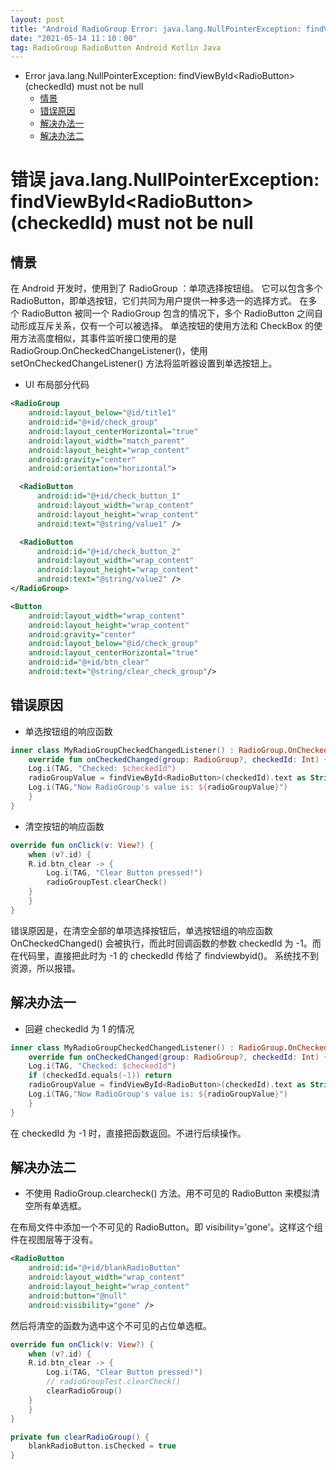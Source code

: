 ```yaml
---
layout: post
title: "Android RadioGroup Error: java.lang.NullPointerException: findViewById(checkedId) must not be null"
date: "2021-05-14 11：10：00"
tag: RadioGroup RadioButton Android Kotlin Java
---
```

- Error java.lang.NullPointerException: findViewById&lt;RadioButton&gt;(checkedId) must not be null
  - [情景](#org8fc74e5)
  - [错误原因](#orgf991045)
  - [解决办法一](#orgc2102ad)
  - [解决办法二](#org3428ee0)


<a id="org63bc53e"></a>

# 错误 java.lang.NullPointerException: findViewById&lt;RadioButton&gt;(checkedId) must not be null


<a id="org8fc74e5"></a>

## 情景

在 Android 开发时，使用到了 RadioGroup ：单项选择按钮组。 它可以包含多个 RadioButton，即单选按钮，它们共同为用户提供一种多选一的选择方式。 在多个 RadioButton 被同一个 RadioGroup 包含的情况下，多个 RadioButton 之间自动形成互斥关系，仅有一个可以被选择。 单选按钮的使用方法和 CheckBox 的使用方法高度相似，其事件监听接口使用的是 RadioGroup.OnCheckedChangeListener()，使用 setOnCheckedChangeListener() 方法将监听器设置到单选按钮上。

-   UI 布局部分代码

```xml
<RadioGroup
    android:layout_below="@id/title1"
    android:id="@+id/check_group"
    android:layout_centerHorizontal="true"
    android:layout_width="match_parent"
    android:layout_height="wrap_content"
    android:gravity="center"
    android:orientation="horizontal">

  <RadioButton
      android:id="@+id/check_button_1"
      android:layout_width="wrap_content"
      android:layout_height="wrap_content"
      android:text="@string/value1" />

  <RadioButton
      android:id="@+id/check_button_2"
      android:layout_width="wrap_content"
      android:layout_height="wrap_content"
      android:text="@string/value2" />
</RadioGroup>

<Button
    android:layout_width="wrap_content"
    android:layout_height="wrap_content"
    android:gravity="center"
    android:layout_below="@id/check_group"
    android:layout_centerHorizontal="true"
    android:id="@+id/btn_clear"
    android:text="@string/clear_check_group"/>
```


<a id="orgf991045"></a>

## 错误原因

-   单选按钮组的响应函数

```kotlin
inner class MyRadioGroupCheckedChangedListener() : RadioGroup.OnCheckedChangeListener {
    override fun onCheckedChanged(group: RadioGroup?, checkedId: Int) {
	Log.i(TAG, "Checked: $checkedId")
	radioGroupValue = findViewById<RadioButton>(checkedId).text as String
	Log.i(TAG,"Now RadioGroup's value is: ${radioGroupValue}")
    }
}
```

-   清空按钮的响应函数

```kotlin
override fun onClick(v: View?) {
    when (v?.id) {
	R.id.btn_clear -> {
	    Log.i(TAG, "Clear Button pressed!")
	    radioGroupTest.clearCheck()
	}
    }
}
```

错误原因是，在清空全部的单项选择按钮后，单选按钮组的响应函数 OnCheckedChanged() 会被执行，而此时回调函数的参数 checkedId 为 -1。而在代码里，直接把此时为 -1 的 checkedId 传给了 findviewbyid()。 系统找不到资源，所以报错。


<a id="orgc2102ad"></a>

## 解决办法一

-   回避 checkedId 为 1 的情况

```kotlin
inner class MyRadioGroupCheckedChangedListener() : RadioGroup.OnCheckedChangeListener {
    override fun onCheckedChanged(group: RadioGroup?, checkedId: Int) {
	Log.i(TAG, "Checked: $checkedId")
	if (checkedId.equals(-1)) return
	radioGroupValue = findViewById<RadioButton>(checkedId).text as String
	Log.i(TAG,"Now RadioGroup's value is: ${radioGroupValue}")
    }
}
```

在 checkedId 为 -1 时，直接把函数返回。不进行后续操作。


<a id="org3428ee0"></a>

## 解决办法二

-   不使用 RadioGroup.clearcheck() 方法。用不可见的 RadioButton 来模拟清空所有单选框。

在布局文件中添加一个不可见的 RadioButton。即 visibility='gone'。这样这个组件在视图层等于没有。

```xml
<RadioButton
    android:id="@+id/blankRadioButton"
    android:layout_width="wrap_content"
    android:layout_height="wrap_content"
    android:button="@null"
    android:visibility="gone" />
```

然后将清空的函数为选中这个不可见的占位单选框。

```kotlin
override fun onClick(v: View?) {
    when (v?.id) {
	R.id.btn_clear -> {
	    Log.i(TAG, "Clear Button pressed!")
	    // radioGroupTest.clearCheck()
	    clearRadioGroup()
	}
    }
}

private fun clearRadioGroup() {
    blankRadioButton.isChecked = true
}
```
